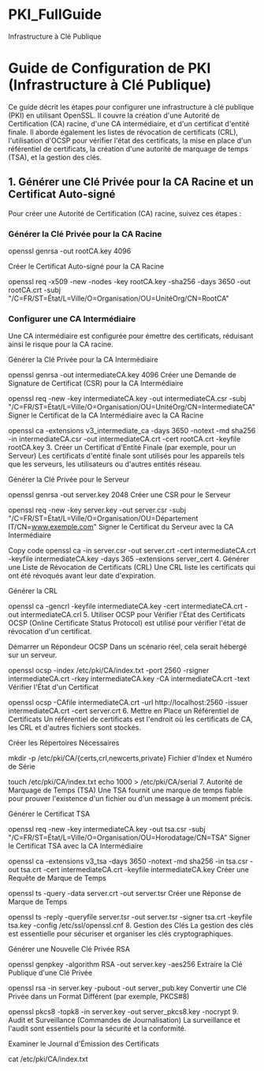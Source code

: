 # PKI_FullGuide
Infrastructure à Clé Publique
# Guide de Configuration de PKI (Infrastructure à Clé Publique)

Ce guide décrit les étapes pour configurer une infrastructure à clé publique (PKI) en utilisant OpenSSL. Il couvre la création d'une Autorité de Certification (CA) racine, d'une CA intermédiaire, et d'un certificat d'entité finale. Il aborde également les listes de révocation de certificats (CRL), l'utilisation d'OCSP pour vérifier l'état des certificats, la mise en place d'un référentiel de certificats, la création d'une autorité de marquage de temps (TSA), et la gestion des clés.

## 1. Générer une Clé Privée pour la CA Racine et un Certificat Auto-signé

Pour créer une Autorité de Certification (CA) racine, suivez ces étapes :

### Générer la Clé Privée pour la CA Racine
openssl genrsa -out rootCA.key 4096


Créer le Certificat Auto-signé pour la CA Racine


openssl req -x509 -new -nodes -key rootCA.key -sha256 -days 3650 -out rootCA.crt -subj "/C=FR/ST=État/L=Ville/O=Organisation/OU=UnitéOrg/CN=RootCA"

### Configurer une CA Intermédiaire
Une CA intermédiaire est configurée pour émettre des certificats, réduisant ainsi le risque pour la CA racine.

Générer la Clé Privée pour la CA Intermédiaire


openssl genrsa -out intermediateCA.key 4096
Créer une Demande de Signature de Certificat (CSR) pour la CA Intermédiaire


openssl req -new -key intermediateCA.key -out intermediateCA.csr -subj "/C=FR/ST=État/L=Ville/O=Organisation/OU=UnitéOrg/CN=IntermediateCA"
Signer le Certificat de la CA Intermédiaire avec la CA Racine


openssl ca -extensions v3_intermediate_ca -days 3650 -notext -md sha256 -in intermediateCA.csr -out intermediateCA.crt -cert rootCA.crt -keyfile rootCA.key
3. Créer un Certificat d'Entité Finale (par exemple, pour un Serveur)
Les certificats d'entité finale sont utilisés pour les appareils tels que les serveurs, les utilisateurs ou d'autres entités réseau.

Générer la Clé Privée pour le Serveur


openssl genrsa -out server.key 2048
Créer une CSR pour le Serveur


openssl req -new -key server.key -out server.csr -subj "/C=FR/ST=État/L=Ville/O=Organisation/OU=Département IT/CN=www.exemple.com"
Signer le Certificat du Serveur avec la CA Intermédiaire

Copy code
openssl ca -in server.csr -out server.crt -cert intermediateCA.crt -keyfile intermediateCA.key -days 365 -extensions server_cert
4. Générer une Liste de Révocation de Certificats (CRL)
Une CRL liste les certificats qui ont été révoqués avant leur date d'expiration.

Générer la CRL


openssl ca -gencrl -keyfile intermediateCA.key -cert intermediateCA.crt -out intermediateCA.crl
5. Utiliser OCSP pour Vérifier l'État des Certificats
OCSP (Online Certificate Status Protocol) est utilisé pour vérifier l'état de révocation d'un certificat.

Démarrer un Répondeur OCSP
Dans un scénario réel, cela serait hébergé sur un serveur.



openssl ocsp -index /etc/pki/CA/index.txt -port 2560 -rsigner intermediateCA.crt -rkey intermediateCA.key -CA intermediateCA.crt -text
Vérifier l'État d'un Certificat


openssl ocsp -CAfile intermediateCA.crt -url http://localhost:2560 -issuer intermediateCA.crt -cert server.crt
6. Mettre en Place un Référentiel de Certificats
Un référentiel de certificats est l'endroit où les certificats de CA, les CRL et d'autres fichiers sont stockés.

Créer les Répertoires Nécessaires


mkdir -p /etc/pki/CA/{certs,crl,newcerts,private}
Fichier d'Index et Numéro de Série


touch /etc/pki/CA/index.txt
echo 1000 > /etc/pki/CA/serial
7. Autorité de Marquage de Temps (TSA)
Une TSA fournit une marque de temps fiable pour prouver l'existence d'un fichier ou d'un message à un moment précis.

Générer le Certificat TSA


openssl req -new -key intermediateCA.key -out tsa.csr -subj "/C=FR/ST=État/L=Ville/O=Organisation/OU=Horodatage/CN=TSA"
Signer le Certificat TSA avec la CA Intermédiaire

openssl ca -extensions v3_tsa -days 3650 -notext -md sha256 -in tsa.csr -out tsa.crt -cert intermediateCA.crt -keyfile intermediateCA.key
Créer une Requête de Marque de Temps


openssl ts -query -data server.crt -out server.tsr
Créer une Réponse de Marque de Temps

openssl ts -reply -queryfile server.tsr -out server.tsr -signer tsa.crt -keyfile tsa.key -config /etc/ssl/openssl.cnf
8. Gestion des Clés
La gestion des clés est essentielle pour sécuriser et organiser les clés cryptographiques.

Générer une Nouvelle Clé Privée RSA


openssl genpkey -algorithm RSA -out server.key -aes256
Extraire la Clé Publique d'une Clé Privée


openssl rsa -in server.key -pubout -out server_pub.key
Convertir une Clé Privée dans un Format Différent (par exemple, PKCS#8)


openssl pkcs8 -topk8 -in server.key -out server_pkcs8.key -nocrypt
9. Audit et Surveillance (Commandes de Journalisation)
La surveillance et l'audit sont essentiels pour la sécurité et la conformité.

Examiner le Journal d'Émission des Certificats

cat /etc/pki/CA/index.txt

